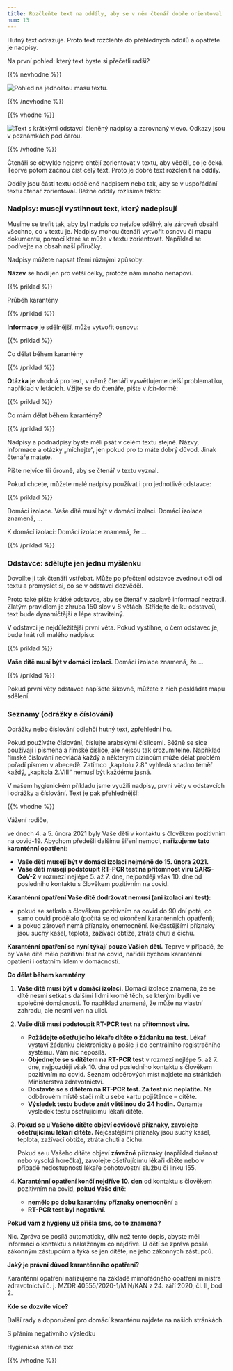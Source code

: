 ```yaml
---
title: Rozčleňte text na oddíly, aby se v něm čtenář dobře orientoval
num: 13
---
```

Hutný text odrazuje. Proto text rozčleňte do přehledných oddílů a opatřete je nadpisy.

Na první pohled: který text byste si přečetli radši?

{{% nevhodne %}}

![Pohled na jednolitou masu textu.](https://www.ochrance.cz/srozumitelne/rozclente_text_na_oddily_aby_se_v_nem_ctenar_dobre_orientoval/masa_textu.png)

{{% /nevhodne %}}

{{% vhodne %}}

![Text s krátkými odstavci členěný nadpisy a zarovnaný vlevo. Odkazy jsou v poznámkách pod čarou.](https://www.ochrance.cz/srozumitelne/rozclente_text_na_oddily_aby_se_v_nem_ctenar_dobre_orientoval/struktura.png)

{{% /vhodne %}}

Čtenáři se obvykle nejprve chtějí zorientovat v textu, aby věděli, co je čeká. Teprve potom začnou číst celý text. Proto je dobré text rozčlenit na oddíly.

Oddíly jsou části textu oddělené nadpisem nebo tak, aby se v uspořádání textu čtenář zorientoval. Běžně oddíly rozlišíme takto:

### Nadpisy: musejí vystihnout text, který nadepisují

Musíme se trefit tak, aby byl nadpis co nejvíce sdělný, ale zároveň obsáhl všechno, co v textu je. Nadpisy mohou čtenáři vytvořit osnovu či mapu dokumentu, pomocí které se může v textu zorientovat. Například se podívejte na obsah naší příručky.

Nadpisy můžete napsat třemi různými způsoby:

**Název** se hodí jen pro větší celky, protože nám mnoho nenapoví.

{{% priklad %}}

Průběh karantény

{{% /priklad %}}

**Informace** je sdělnější, může vytvořit osnovu:

{{% priklad %}}

Co dělat během karantény

{{% /priklad %}}

**Otázka** je vhodná pro text, v němž čtenáři vysvětlujeme delší problematiku, například v letácích. Vžijte se do čtenáře, pište v *ich*-formě:

{{% priklad %}}

Co mám dělat během karantény?

{{% /priklad %}}

Nadpisy a podnadpisy byste měli psát v celém textu stejně. Názvy, informace a otázky „míchejte“, jen pokud pro to máte dobrý důvod. Jinak čtenáře matete.

Pište nejvíce tři úrovně, aby se čtenář v textu vyznal.

Pokud chcete, můžete malé nadpisy používat i pro jednotlivé odstavce:

{{% priklad %}}

Domácí izolace. Vaše dítě musí být v domácí izolaci. Domácí izolace znamená, …

K domácí izolaci: Domácí izolace znamená, že …

{{% /priklad %}}

### Odstavce: sdělujte jen jednu myšlenku

Dovolíte ji tak čtenáři vstřebat. Může po přečtení odstavce zvednout oči od textu a promyslet si, co se v odstavci dozvěděl.

Proto také pište krátké odstavce, aby se čtenář v záplavě informací neztratil. Zlatým pravidlem je zhruba 150 slov v 8 větách. Střídejte délku odstavců, text bude dynamičtější a lépe stravitelný.

V odstavci je nejdůležitější první věta. Pokud vystihne, o čem odstavec je, bude hrát roli malého nadpisu:

{{% priklad %}}

**Vaše dítě musí být v domácí izolaci.** Domácí izolace znamená, že …

{{% /priklad %}}

Pokud první věty odstavce napíšete šikovně, můžete z nich poskládat mapu sdělení.

### Seznamy (odrážky a číslování)

Odrážky nebo číslování odlehčí hutný text, zpřehlední ho.

Pokud používáte číslování, číslujte arabskými číslicemi. Běžně se sice používají i písmena a římské číslice, ale nejsou tak srozumitelné. Například římské číslování neovládá každý a některým cizincům může dělat problém pořadí písmen v abecedě. Zatímco „kapitolu 2.8“ vyhledá snadno téměř každý, „kapitola 2.VIII“ nemusí být každému jasná.

V našem hygienickém příkladu jsme využili nadpisy, první věty v odstavcích i odrážky a číslování. Text je pak přehlednější:

{{% vhodne %}}

Vážení rodiče,

ve dnech 4. a 5. února 2021 byly Vaše děti v kontaktu s člověkem pozitivním na covid-19. Abychom předešli dalšímu šíření nemoci, **nařizujeme tato karanténní opatření**:

* **Vaše děti musejí být v domácí izolaci nejméně do 15. února 2021.**
* **Vaše děti musejí podstoupit RT-PCR test na přítomnost viru SARS-CoV-2** v rozmezí nejlépe 5. až 7. dne, nejpozději však 10. dne od posledního kontaktu s člověkem pozitivním na covid.

**Karanténní opatření Vaše dítě dodržovat nemusí (ani izolaci ani test):**

* pokud se setkalo s člověkem pozitivním na covid do 90 dní poté, co samo covid prodělalo (počítá se od ukončení karanténních opatření);
* a pokud zároveň nemá příznaky onemocnění. Nejčastějšími příznaky jsou suchý kašel, teplota, zažívací obtíže, ztráta chuti a čichu.

**Karanténní opatření se nyní týkají pouze Vašich dětí.** Teprve v případě, že by Vaše dítě mělo pozitivní test na covid, nařídili bychom karanténní opatření i ostatním lidem v domácnosti.

**Co dělat během karantény**

1. **Vaše dítě musí být v domácí izolaci.** Domácí izolace znamená, že se dítě nesmí setkat s dalšími lidmi kromě těch, se kterými bydlí ve společné domácnosti. To například znamená, že může na vlastní zahradu, ale nesmí ven na ulici.
2. **Vaše dítě musí podstoupit RT-PCR test na přítomnost viru.**

   * **Požádejte ošetřujícího lékaře dítěte o žádanku na test.** Lékař vystaví žádanku elektronicky a pošle ji do centrálního registračního systému. Vám nic neposílá.
   * **Objednejte se s dítětem na RT-PCR test** v rozmezí nejlépe 5. až 7. dne, nejpozději však 10. dne od posledního kontaktu s člověkem pozitivním na covid. Seznam odběrových míst najdete na stránkách Ministerstva zdravotnictví.
   * **Dostavte se s dítětem na RT-PCR test. Za test nic neplatíte.** Na odběrovém místě stačí mít u sebe kartu pojištěnce – dítěte.
   * **Výsledek testu budete znát většinou do 24 hodin.** Oznamte výsledek testu ošetřujícímu lékaři dítěte.
3. **Pokud se u Vašeho dítěte objeví covidové příznaky, zavolejte ošetřujícímu lékaři dítěte.** Nejčastějšími příznaky jsou suchý kašel, teplota, zažívací obtíže, ztráta chuti a čichu.

   Pokud se u Vašeho dítěte objeví **závažné** příznaky (například dušnost nebo vysoká horečka), zavolejte ošetřujícímu lékaři dítěte nebo v případě nedostupnosti lékaře pohotovostní službu či linku 155.
4. **Karanténní opatření končí nejdříve 10. den** od kontaktu s člověkem pozitivním na covid, **pokud Vaše dítě**:

   * **nemělo po dobu karantény příznaky onemocnění** a
   * **RT-PCR test byl negativní**.

**Pokud vám z hygieny už přišla sms, co to znamená?**

Nic. Zpráva se posílá automaticky, dřív než tento dopis, abyste měli informaci o kontaktu s nakaženým co nejdříve. U dětí se zpráva posílá zákonným zástupcům a týká se jen dítěte, ne jeho zákonných zástupců.

**Jaký je právní důvod karanténního opatření?**

Karanténní opatření nařizujeme na základě mimořádného opatření ministra zdravotnictví č. j. MZDR 40555/2020-1/MIN/KAN z 24. září 2020, čl. II, bod 2.

**Kde se dozvíte více?**

Další rady a doporučení pro domácí karanténu najdete na našich stránkách.

S přáním negativního výsledku

Hygienická stanice xxx

{{% /vhodne %}}